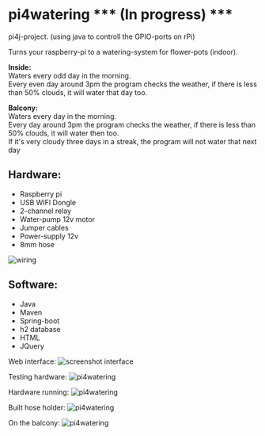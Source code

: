 # pi4watering *** (In progress) ***
pi4j-project. (using java to controll the GPIO-ports on rPi)

Turns your raspberry-pi to a watering-system for flower-pots (indoor).

<b>Inside:</b><br/>
Waters every odd day in the morning.<br>
Every even day around 3pm the program checks the weather, if there is less than 50% clouds, it will water that day too.

<b>Balcony:</b><br/>
Waters every day in the morning.<br/>
Every day around 3pm the program checks the weather, if there is less than 50% clouds, it will water then too.<br/>
If it's very cloudy three days in a streak, the program will not water that next day<br/>

<h2>Hardware:</h2>
<ul>
<li>
  Raspberry pi
</li>
<li>
  USB WIFI Dongle
</li>
<li>
  2-channel relay
</li>
<li>
  Water-pump 12v motor
</li>
<li>
  Jumper cables
</li>
<li>
  Power-supply 12v
</li>
<li>
  8mm hose
</li>
</ul>

![wiring](https://cloud.githubusercontent.com/assets/15261370/24668945/cb649e44-1968-11e7-8193-4912d6ba5919.jpg)

<h2>Software:</h2>
<ul>
<li>
  Java
</li>
<li>
  Maven
</li>
<li>
Spring-boot
</li>
<li>
h2 database
</li>
<li>
  HTML
</li>
<li>
  JQuery
</li>
</ul>

Web interface:
![screenshot interface](https://cloud.githubusercontent.com/assets/15261370/24668944/cb4cb20c-1968-11e7-8175-fdca2cacfd36.png)

Testing hardware:
![pi4watering](https://cloud.githubusercontent.com/assets/15261370/24668948/cb6692ee-1968-11e7-8fcf-eaf6710788a9.JPG)

Hardware running:
![pi4watering](https://cloud.githubusercontent.com/assets/15261370/24668947/cb65c27e-1968-11e7-9eac-51f4d49bf262.jpg)

Built hose holder: 
![pi4watering](https://cloud.githubusercontent.com/assets/15261370/24668949/cb690416-1968-11e7-8d89-073310533754.jpg)

On the balcony: 
![pi4watering](https://cloud.githubusercontent.com/assets/15261370/24668946/cb6500d2-1968-11e7-99b8-3c3c8a2e01ec.jpg)
